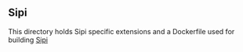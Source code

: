 ## Sipi

This directory holds Sipi specific extensions and a Dockerfile used for building [Sipi](https://github.com/dhlab-basel/Sipi)